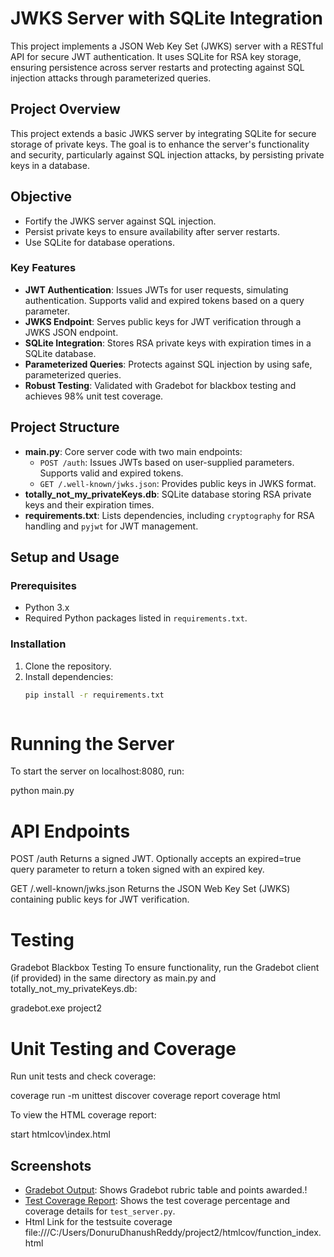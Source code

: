 # JWKS Server with SQLite Integration


This project implements a JSON Web Key Set (JWKS) server with a RESTful API for secure JWT authentication. It uses SQLite for RSA key storage, ensuring persistence across server restarts and protecting against SQL injection attacks through parameterized queries.

## Project Overview

This project extends a basic JWKS server by integrating SQLite for secure storage of private keys. The goal is to enhance the server's functionality and security, particularly against SQL injection attacks, by persisting private keys in a database.

## Objective
- Fortify the JWKS server against SQL injection.
- Persist private keys to ensure availability after server restarts.
- Use SQLite for database operations.

### Key Features
- **JWT Authentication**: Issues JWTs for user requests, simulating authentication. Supports valid and expired tokens based on a query parameter.
- **JWKS Endpoint**: Serves public keys for JWT verification through a JWKS JSON endpoint.
- **SQLite Integration**: Stores RSA private keys with expiration times in a SQLite database.
- **Parameterized Queries**: Protects against SQL injection by using safe, parameterized queries.
- **Robust Testing**: Validated with Gradebot for blackbox testing and achieves 98% unit test coverage.

## Project Structure

- **main.py**: Core server code with two main endpoints:
  - `POST /auth`: Issues JWTs based on user-supplied parameters. Supports valid and expired tokens.
  - `GET /.well-known/jwks.json`: Provides public keys in JWKS format.
- **totally_not_my_privateKeys.db**: SQLite database storing RSA private keys and their expiration times.
- **requirements.txt**: Lists dependencies, including `cryptography` for RSA handling and `pyjwt` for JWT management.

## Setup and Usage

### Prerequisites
- Python 3.x
- Required Python packages listed in `requirements.txt`.

### Installation

1. Clone the repository.
2. Install dependencies:
   ```bash
   pip install -r requirements.txt



# Running the Server
To start the server on localhost:8080, run:

python main.py

# API Endpoints
POST /auth
Returns a signed JWT. Optionally accepts an expired=true query parameter to return a token signed with an expired key.

GET /.well-known/jwks.json
Returns the JSON Web Key Set (JWKS) containing public keys for JWT verification.

# Testing
Gradebot Blackbox Testing
To ensure functionality, run the Gradebot client (if provided) in the same directory as main.py and totally_not_my_privateKeys.db:

gradebot.exe project2


# Unit Testing and Coverage
Run unit tests and check coverage:

coverage run -m unittest discover
coverage report
coverage html

To view the HTML coverage report:

start htmlcov\index.html
## Screenshots

- [Gradebot Output](Gradebot.png): Shows Gradebot rubric table and points awarded.!
- [Test Coverage Report](<Testsuite Coverage.png>): Shows the test coverage percentage and coverage details for `test_server.py`.
- Html Link for the testsuite coverage file:///C:/Users/DonuruDhanushReddy/project2/htmlcov/function_index.html
